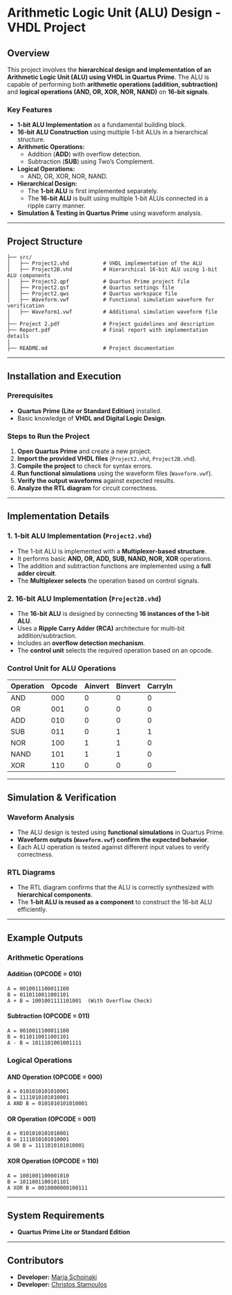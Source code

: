 # Arithmetic Logic Unit (ALU) Design - VHDL Project

## Overview
This project involves the **hierarchical design and implementation of an Arithmetic Logic Unit (ALU) using VHDL in Quartus Prime**. The ALU is capable of performing both **arithmetic operations (addition, subtraction)** and **logical operations (AND, OR, XOR, NOR, NAND)** on **16-bit signals**.

### Key Features
- **1-bit ALU Implementation** as a fundamental building block.
- **16-bit ALU Construction** using multiple 1-bit ALUs in a hierarchical structure.
- **Arithmetic Operations:**
  - Addition (**ADD**) with overflow detection.
  - Subtraction (**SUB**) using Two’s Complement.
- **Logical Operations:**
  - AND, OR, XOR, NOR, NAND.
- **Hierarchical Design:**
  - The **1-bit ALU** is first implemented separately.
  - The **16-bit ALU** is built using multiple 1-bit ALUs connected in a ripple carry manner.
- **Simulation & Testing in Quartus Prime** using waveform analysis.

---

## Project Structure
```
├── src/
│   ├── Project2.vhd           # VHDL implementation of the ALU
│   ├── Project2B.vhd          # Hierarchical 16-bit ALU using 1-bit ALU components
│   ├── Project2.qpf           # Quartus Prime project file
│   ├── Project2.qsf           # Quartus settings file
│   ├── Project2.qws           # Quartus workspace file
│   ├── Waveform.vwf           # Functional simulation waveform for verification
│   ├── Waveform1.vwf          # Additional simulation waveform file
│
├── Project 2.pdf              # Project guidelines and description
├── Report.pdf                 # Final report with implementation details
│
├── README.md                  # Project documentation
```

---

## Installation and Execution
### Prerequisites
- **Quartus Prime (Lite or Standard Edition)** installed.
- Basic knowledge of **VHDL and Digital Logic Design**.

### Steps to Run the Project
1. **Open Quartus Prime** and create a new project.
2. **Import the provided VHDL files** (`Project2.vhd`, `Project2B.vhd`).
3. **Compile the project** to check for syntax errors.
4. **Run functional simulations** using the waveform files (`Waveform.vwf`).
5. **Verify the output waveforms** against expected results.
6. **Analyze the RTL diagram** for circuit correctness.

---

## Implementation Details
### **1. 1-bit ALU Implementation** (`Project2.vhd`)
- The 1-bit ALU is implemented with a **Multiplexer-based structure**.
- It performs basic **AND, OR, ADD, SUB, NAND, NOR, XOR** operations.
- The addition and subtraction functions are implemented using a **full adder circuit**.
- The **Multiplexer selects** the operation based on control signals.

### **2. 16-bit ALU Implementation** (`Project2B.vhd`)
- The **16-bit ALU** is designed by connecting **16 instances of the 1-bit ALU**.
- Uses a **Ripple Carry Adder (RCA)** architecture for multi-bit addition/subtraction.
- Includes an **overflow detection mechanism**.
- The **control unit** selects the required operation based on an opcode.

### **Control Unit for ALU Operations**
| Operation | Opcode | Ainvert | Binvert | CarryIn |
|-----------|--------|---------|---------|---------|
| AND       | 000    | 0       | 0       | 0       |
| OR        | 001    | 0       | 0       | 0       |
| ADD       | 010    | 0       | 0       | 0       |
| SUB       | 011    | 0       | 1       | 1       |
| NOR       | 100    | 1       | 1       | 0       |
| NAND      | 101    | 1       | 1       | 0       |
| XOR       | 110    | 0       | 0       | 0       |

---

## Simulation & Verification
### **Waveform Analysis**
- The ALU design is tested using **functional simulations** in Quartus Prime.
- **Waveform outputs (`Waveform.vwf`) confirm the expected behavior**.
- Each ALU operation is tested against different input values to verify correctness.

### **RTL Diagrams**
- The RTL diagram confirms that the ALU is correctly synthesized with **hierarchical components**.
- The **1-bit ALU is reused as a component** to construct the 16-bit ALU efficiently.

---

## Example Outputs
### **Arithmetic Operations**
#### **Addition (OPCODE = 010)**
```
A = 0010011100011100
B = 0110110011001101
A + B = 1001001111101001  (With Overflow Check)
```

#### **Subtraction (OPCODE = 011)**
```
A = 0010011100011100
B = 0110110011001101
A - B = 1011101001001111
```

### **Logical Operations**
#### **AND Operation (OPCODE = 000)**
```
A = 0101010101010001
B = 1111010101010001
A AND B = 0101010101010001
```

#### **OR Operation (OPCODE = 001)**
```
A = 0101010101010001
B = 1111010101010001
A OR B = 1111010101010001
```

#### **XOR Operation (OPCODE = 110)**
```
A = 1001001100001010
B = 1011001100101101
A XOR B = 0010000000100111
```

---

## System Requirements
- **Quartus Prime Lite or Standard Edition**

---

## Contributors
- **Developer:** [Maria Schoinaki](https://github.com/MariaSchoinaki)
- **Developer:** [Christos Stamoulos](https://github.com/ChristosStamoulos)